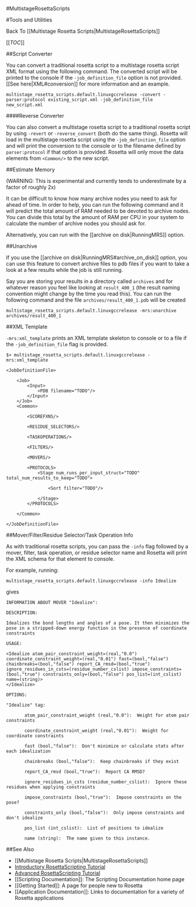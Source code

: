 #MultistageRosettaScripts

#Tools and Utilities

Back To [[Multistage Rosetta Scripts|MultistageRosettaScripts]]

[[_TOC_]]

##Script Converter

You can convert a traditional rosetta script to a multistage rosetta script XML format using the following command.
The converted script will be printed to the console if the `-job_definition_file` option is not provided.
[[See here|XML#conversion]] for more information and an example.

```
multistage_rosetta_scripts.default.linuxgccrelease -convert -parser:protocol existing_script.xml -job_definition_file new_script.xml
```

####Reverse Converter

You can also convert a multistage rosetta script to a traditional rosetta script by using
`-revert` or `-reverse_convert` (both do the same thing).
Rosetta will load in the multistage rosetta script using the `-job_definition_file` option
and will print the conversion to the console or to the filename defined by `parser:protocol`
if that option is provided.
Rosetta will only move the data elements from `<Common/>` to the new script.

##Estimate Memory

(WARNING: This is experimental and currently tends to underestimate by a factor of roughly 2x)

It can be difficult to know how many archive nodes you need to ask for ahead of time.
In order to help, you can run the following command and it will predict the total
amount of RAM needed to be devoted to archive nodes. 
You can divide this total by the amount of RAM per CPU
in your system to calculate the number of archive nodes you should ask for.

Alternatively, you can run with the [[archive on disk|RunningMRS]] option.

##Unarchive

If you use the [[archive on disk|RunningMRS#archive_on_disk]] option,
you can use this feature to convert archive files to pdb files
if you want to take a look at a few results while the job is still running.


Say you are storing your results in a directory called `archives`
and for whatever reason you feel like looking at `result_400_1`
(the result naming convention might change by the time you read this).
You can run the following command and the file `archives/result_400_1.pdb` will be created

```
multistage_rosetta_scripts.default.linuxgccrelease -mrs:unarchive archives/result_400_1
```

##XML Template

`-mrs:xml_template` prints an XML template skeleton to console or to a file if the `-job_definition_file` flag is provided.

```
$> multistage_rosetta_scripts.default.linuxgccrelease -mrs:xml_template

<JobDefinitionFile>

    <Job>
        <Input>
            <PDB filename="TODO"/>
        </Input>
    </Job>
    <Common>

        <SCOREFXNS/>

        <RESIDUE_SELECTORS/>

        <TASKOPERATIONS/>

        <FILTERS/>

        <MOVERS/>

        <PROTOCOLS>
            <Stage num_runs_per_input_struct="TODO" total_num_results_to_keep="TODO">

                <Sort filter="TODO"/>

            </Stage>
        </PROTOCOLS>

    </Common>

</JobDefinitionFile>
```

##Mover/Filter/Residue Selector/Task Operation Info

As with traditional rosetta scripts, you can pass the `-info` flag
followed by a mover, filter, task operation, or residue selector name and Rosetta will
print the XML schema for that element to console.

For example, running:

```
multistage_rosetta_scripts.default.linuxgccrelease -info Idealize
```

gives

```
INFORMATION ABOUT MOVER "Idealize":

DESCRIPTION:

Idealizes the bond lengths and angles of a pose. It then minimizes the pose in a stripped-down energy function in the presence of coordinate constraints

USAGE:

<Idealize atom_pair_constraint_weight=(real,"0.0") coordinate_constraint_weight=(real,"0.01") fast=(bool,"false") chainbreaks=(bool,"false") report_CA_rmsd=(bool,"true") ignore_residues_in_csts=(residue_number_cslist) impose_constraints=(bool,"true") constraints_only=(bool,"false") pos_list=(int_cslist) name=(string)>
</Idealize>

OPTIONS:

"Idealize" tag:

	   atom_pair_constraint_weight (real,"0.0"):  Weight for atom pair constraints

	   coordinate_constraint_weight (real,"0.01"):  Weight for coordinate constraints

	   fast (bool,"false"):  Don't minimize or calculate stats after each idealization

	   chainbreaks (bool,"false"):  Keep chainbreaks if they exist

	   report_CA_rmsd (bool,"true"):  Report CA RMSD?

	   ignore_residues_in_csts (residue_number_cslist):  Ignore these residues when applying constraints

	   impose_constraints (bool,"true"):  Impose constraints on the pose?

	   constraints_only (bool,"false"):  Only impose constraints and don't idealize

	   pos_list (int_cslist):  List of positions to idealize

	   name (string):  The name given to this instance.

```

##See Also

* [[Multistage Rosetta Scripts|MultistageRosettaScripts]]
* [Introductory RosettaScripting Tutorial](https://www.rosettacommons.org/demos/latest/tutorials/scripting_with_rosettascripts/scripting_with_rosettascripts)
* [Advanced RosettaScripting Tutorial](https://www.rosettacommons.org/demos/latest/tutorials/advanced_scripting_with_rosettascripts/advanced_scripting_with_rosettascripts)
* [[Scripting Documentation]]: The Scripting Documentation home page
* [[Getting Started]]: A page for people new to Rosetta
* [[Application Documentation]]: Links to documentation for a variety of Rosetta applications

